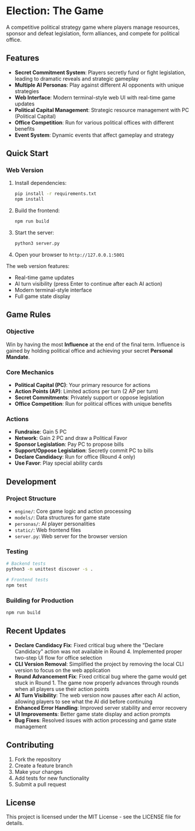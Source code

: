 # Election: The Game

A competitive political strategy game where players manage resources, sponsor and defeat legislation, form alliances, and compete for political office.

## Features

- **Secret Commitment System**: Players secretly fund or fight legislation, leading to dramatic reveals and strategic gameplay
- **Multiple AI Personas**: Play against different AI opponents with unique strategies
- **Web Interface**: Modern terminal-style web UI with real-time game updates
- **Political Capital Management**: Strategic resource management with PC (Political Capital)
- **Office Competition**: Run for various political offices with different benefits
- **Event System**: Dynamic events that affect gameplay and strategy

## Quick Start

### Web Version

1. Install dependencies:
   ```bash
   pip install -r requirements.txt
   npm install
   ```

2. Build the frontend:
   ```bash
   npm run build
   ```

3. Start the server:
   ```bash
   python3 server.py
   ```

4. Open your browser to `http://127.0.0.1:5001`

The web version features:
- Real-time game updates
- AI turn visibility (press Enter to continue after each AI action)
- Modern terminal-style interface
- Full game state display

## Game Rules

### Objective
Win by having the most **Influence** at the end of the final term. Influence is gained by holding political office and achieving your secret **Personal Mandate**.

### Core Mechanics
- **Political Capital (PC)**: Your primary resource for actions
- **Action Points (AP)**: Limited actions per turn (2 AP per turn)
- **Secret Commitments**: Privately support or oppose legislation
- **Office Competition**: Run for political offices with unique benefits

### Actions
- **Fundraise**: Gain 5 PC
- **Network**: Gain 2 PC and draw a Political Favor
- **Sponsor Legislation**: Pay PC to propose bills
- **Support/Oppose Legislation**: Secretly commit PC to bills
- **Declare Candidacy**: Run for office (Round 4 only)
- **Use Favor**: Play special ability cards

## Development

### Project Structure
- `engine/`: Core game logic and action processing
- `models/`: Data structures for game state
- `personas/`: AI player personalities
- `static/`: Web frontend files
- `server.py`: Web server for the browser version

### Testing
```bash
# Backend tests
python3 -m unittest discover -s .

# Frontend tests
npm test
```

### Building for Production
```bash
npm run build
```

## Recent Updates

- **Declare Candidacy Fix**: Fixed critical bug where the "Declare Candidacy" action was not available in Round 4. Implemented proper two-step UI flow for office selection
- **CLI Version Removal**: Simplified the project by removing the local CLI version to focus on the web application
- **Round Advancement Fix**: Fixed critical bug where the game would get stuck in Round 1. The game now properly advances through rounds when all players use their action points
- **AI Turn Visibility**: The web version now pauses after each AI action, allowing players to see what the AI did before continuing
- **Enhanced Error Handling**: Improved server stability and error recovery
- **UI Improvements**: Better game state display and action prompts
- **Bug Fixes**: Resolved issues with action processing and game state management

## Contributing

1. Fork the repository
2. Create a feature branch
3. Make your changes
4. Add tests for new functionality
5. Submit a pull request

## License

This project is licensed under the MIT License - see the LICENSE file for details.